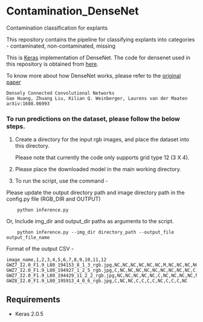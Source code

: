 # Contamination_DenseNet
Contamination classification for explants

This repository contains the pipeline for classifying explants into categories - contaminated, non-contaminated, missing

This is [Keras](https://keras.io/) implementation of DenseNet. The code for densenet used in this repository is obtained from [here](https://github.com/flyyufelix/cnn_finetune).

To know more about how DenseNet works, please refer to the [original paper](https://arxiv.org/abs/1608.06993)

```
Densely Connected Convolutional Networks
Gao Huang, Zhuang Liu, Kilian Q. Weinberger, Laurens van der Maaten
arXiv:1608.06993
```

### To run predictions on the dataset, please follow the below steps.

1. Create a directory for the input rgb images, and place the dataset into this directory.

   Please note that currently the code only supports grid type 12 (3 X 4).

2. Please place the downloaded model in the main working directory.

3. To run the script, use the command -

Please update the output directory path and image directory path in the config.py file (RGB_DIR and OUTPUT)

```
    python inference.py 
```

Or, Include img_dir and output_dir paths as arguments to the script.

```
    python inference.py --img_dir directory_path --output_file output_file_name 
```

Format of the output CSV - 

```
image_name,1,2,3,4,5,6,7,8,9,10,11,12
GWZ7_I2.0_F1.9_L80_194153_8_1_3_rgb.jpg,NC,NC,NC,NC,NC,NC,M,NC,NC,NC,NC,NC
GWZ7_I2.0_F1.9_L80_194927_1_2_5_rgb.jpg,C,NC,NC,NC,NC,NC,NC,NC,NC,NC,C,NC
GWZ7_I2.0_F1.9_L80_194429_11_2_2_rgb.jpg,NC,NC,NC,NC,NC,C,NC,NC,NC,NC,NC,NC
GWZ8_I2.0_F1.9_L80_195913_4_0_6_rgb.jpg,C,NC,NC,C,C,C,C,NC,C,C,C,NC
```

## Requirements

* Keras 2.0.5
